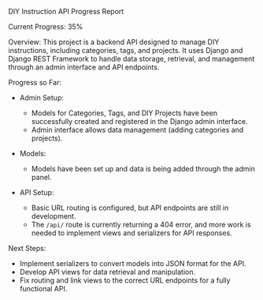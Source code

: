 

 DIY Instruction API Progress Report

Current Progress: 35%

Overview:
This project is a backend API designed to manage DIY instructions, including categories, tags, and projects. It uses Django and Django REST Framework to handle data storage, retrieval, and management through an admin interface and API endpoints.

Progress so Far:
- Admin Setup:
  - Models for Categories, Tags, and DIY Projects have been successfully created and registered in the Django admin interface.
  - Admin interface allows data management (adding categories and projects).

- Models:
  - Models have been set up and data is being added through the admin panel.

- API Setup:
  - Basic URL routing is configured, but API endpoints are still in development. 
  - The `/api/` route is currently returning a 404 error, and more work is needed to implement views and serializers for API responses.

Next Steps:
- Implement serializers to convert models into JSON format for the API.
- Develop API views for data retrieval and manipulation.
- Fix routing and link views to the correct URL endpoints for a fully functional API.

